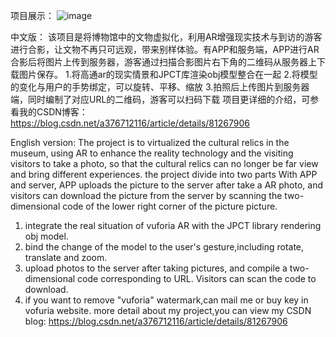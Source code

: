 项目展示：
![image](https://github.com/yzl123456/AR-photo/blob/master/%E9%A1%B9%E7%9B%AE%E6%95%88%E6%9E%9CGIF/ar-photo.gif?raw=true)

中文版：
该项目是将博物馆中的文物虚拟化，利用AR增强现实技术与到访的游客进行合影，让文物不再只可远观，带来别样体验。有APP和服务端，APP进行AR合影后将图片上传到服务器，游客通过扫描合影图片右下角的二维码从服务器上下载图片保存。
1.将高通ar的现实情景和JPCT库渲染obj模型整合在一起
2.将模型的变化与用户的手势绑定，可以旋转、平移、缩放
3.拍照后上传图片到服务器端，同时编制了对应URL的二维码，游客可以扫码下载
项目更详细的介绍，可参看我的CSDN博客：https://blog.csdn.net/a376712116/article/details/81267906

English version:
The project is to virtualized the cultural relics in the museum, using AR to enhance the reality technology and the visiting visitors to take a photo, so that the cultural relics can no longer be far view and bring different experiences. the project divide into two parts With APP and server, APP uploads the picture to the server after take a  AR photo, and visitors can download the picture from the server by scanning the two-dimensional code of the lower right corner of the picture picture.
1. integrate the real situation of vuforia AR with the JPCT library rendering obj model.
2. bind the change of the model to the user's gesture,including rotate, translate and zoom.
3. upload photos to the server after taking pictures, and compile a two-dimensional code corresponding to URL. Visitors can scan the code to download.
4. if you want to remove "vuforia" watermark,can mail me or buy key in vofuria website.
more detail about my project,you can view my CSDN blog: https://blog.csdn.net/a376712116/article/details/81267906